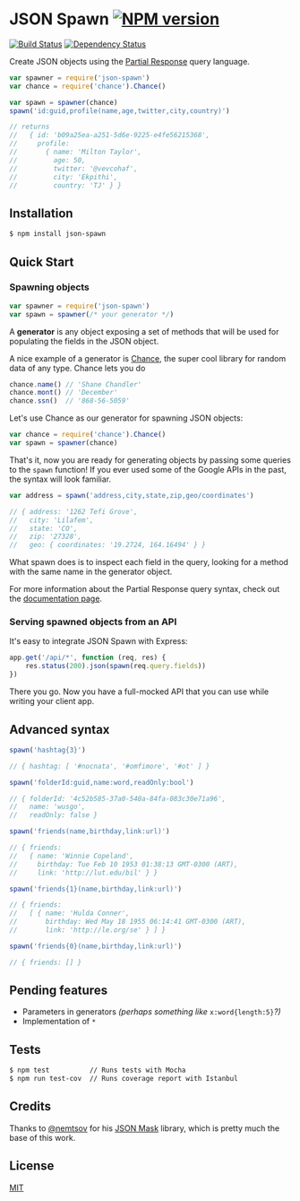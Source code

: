 # JSON Spawn [![NPM version](https://badge.fury.io/js/json-spawn.png)](http://badge.fury.io/js/json-spawn)
[![Build Status](https://secure.travis-ci.org/luisfarzati/json-spawn.png)](http://travis-ci.org/luisfarzati/json-spawn) [![Dependency Status](https://gemnasium.com/luisfarzati/json-spawn.svg)](https://gemnasium.com/luisfarzati/json-spawn)

Create JSON objects using the [Partial Response](https://developers.google.com/+/web/api/rest/#partial-responses) query language.

```js
var spawner = require('json-spawn')
var chance = require('chance').Chance()

var spawn = spawner(chance)
spawn('id:guid,profile(name,age,twitter,city,country)')

// returns
//   { id: 'b09a25ea-a251-5d6e-9225-e4fe56215368',
//     profile:
//       { name: 'Milton Taylor',
//         age: 50,
//         twitter: '@vevcohaf',
//         city: 'Ekpithi',
//         country: 'TJ' } }
```

## Installation

```bash
$ npm install json-spawn
```

## Quick Start

### Spawning objects

```js
var spawner = require('json-spawn')
var spawn = spawner(/* your generator */)
```

A **generator** is any object exposing a set of methods that will be used for populating the fields in the JSON object.

A nice example of a generator is [Chance](http://chancejs.com/), the super cool library for random data of any type. Chance lets you do

```js
chance.name() // 'Shane Chandler'
chance.mont() // 'December'
chance.ssn()  // '868-56-5059'
```

Let's use Chance as our generator for spawning JSON objects:

```js
var chance = require('chance').Chance()
var spawn = spawner(chance)
```

That's it, now you are ready for generating objects by passing some queries to the `spawn` function! If you ever used some of the Google APIs in the past, the syntax will look familiar.

```js
var address = spawn('address,city,state,zip,geo/coordinates')

// { address: '1262 Tefi Grove',
//   city: 'Lilafem',
//   state: 'CO',
//   zip: '27328',
//   geo: { coordinates: '19.2724, 164.16494' } }
```

What spawn does is to inspect each field in the query, looking for a method with the same name in the generator object.

For more information about the Partial Response query syntax, check out the [documentation page](https://developers.google.com/+/web/api/rest/#partial-responses).

### Serving spawned objects from an API

It's easy to integrate JSON Spawn with Express:

```js
app.get('/api/*', function (req, res) {
	res.status(200).json(spawn(req.query.fields))
})
```

There you go. Now you have a full-mocked API that you can use while writing your client app.

## Advanced syntax

```js
spawn('hashtag{3}')

// { hashtag: [ '#nocnata', '#omfimore', '#ot' ] }
```
```js
spawn('folderId:guid,name:word,readOnly:bool')

// { folderId: '4c52b585-37a0-540a-84fa-083c30e71a96',
//   name: 'wusgo',
//   readOnly: false }
```
```js
spawn('friends(name,birthday,link:url)')

// { friends:
//   { name: 'Winnie Copeland',
//     birthday: Tue Feb 10 1953 01:38:13 GMT-0300 (ART),
//     link: 'http://lut.edu/bil' } }
```
```js
spawn('friends{1}(name,birthday,link:url)')

// { friends:
//   [ { name: 'Hulda Conner',
//       birthday: Wed May 18 1955 06:14:41 GMT-0300 (ART),
//       link: 'http://le.org/se' } ] }
```
```js
spawn('friends{0}(name,birthday,link:url)')

// { friends: [] }
```

## Pending features

* Parameters in generators *(perhaps something like* `x:word{length:5}`*?)*
* Implementation of `*`

## Tests

```bash
$ npm test          // Runs tests with Mocha
$ npm run test-cov  // Runs coverage report with Istanbul
```

## Credits

Thanks to [@nemtsov](https://github.com/nemtsov) for his [JSON Mask](https://github.com/nemtsov/json-mask) library, which is pretty much the base of this work.

## License

[MIT](/LICENSE)
